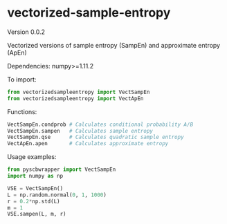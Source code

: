 # vectorized-sample-entropy
Version 0.0.2

Vectorized versions of sample entropy (SampEn) and approximate entropy (ApEn)

Dependencies: numpy>=1.11.2

To import: 
```python
from vectorizedsampleentropy import VectSampEn
from vectorizedsampleentropy import VectApEn
```

Functions: 
```python
VectSampEn.condprob # Calculates conditional probability A/B
VectSampEn.sampen   # Calculates sample entropy
VectSampEn.qse      # Calculates quadratic sample entropy
VectApEn.apen       # Calculates approximate entropy
```

Usage examples: 
```python
from pyscbwrapper import VectSampEn
import numpy as np

VSE = VectSampEn()
L = np.random.normal(0, 1, 1000)
r = 0.2*np.std(L)
m = 1
VSE.sampen(L, m, r)
```
